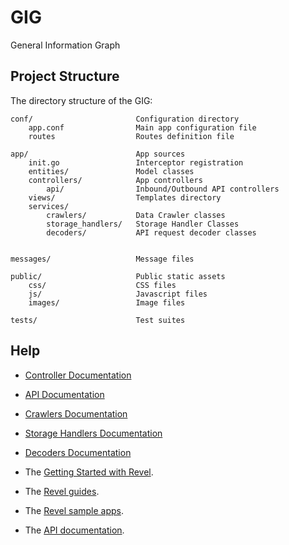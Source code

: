 # GIG
General Information Graph

## Project Structure

The directory structure of the GIG:

    conf/                       Configuration directory
        app.conf                Main app configuration file
        routes                  Routes definition file

    app/                        App sources
        init.go                 Interceptor registration
        entities/               Model classes
        controllers/            App controllers
            api/                Inbound/Outbound API controllers
        views/                  Templates directory
        services/
            crawlers/           Data Crawler classes
            storage_handlers/   Storage Handler Classes
            decoders/           API request decoder classes


    messages/                   Message files

    public/                     Public static assets
        css/                    CSS files
        js/                     Javascript files
        images/                 Image files

    tests/                      Test suites


## Help

* [Controller Documentation](app/controllers/README.md)
* [API Documentation](app/controllers/api/README.md)
* [Crawlers Documentation](app/services/crawlers/README.md)
* [Storage Handlers Documentation](app/services/storage_handlers/README.md)
* [Decoders Documentation](app/services/decoders/README.md)

* The [Getting Started with Revel](http://revel.github.io/tutorial/gettingstarted.html).
* The [Revel guides](http://revel.github.io/manual/index.html).
* The [Revel sample apps](http://revel.github.io/examples/index.html).
* The [API documentation](https://godoc.org/github.com/revel/revel).
